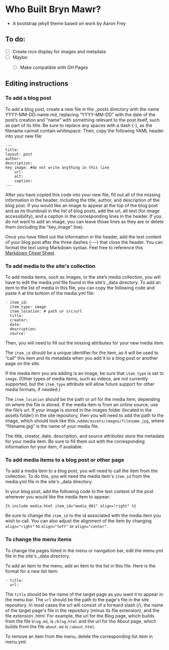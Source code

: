 # Who Built Bryn Mawr?

- A bootstrap jekyll theme based on work by Aaron Frey

## To do:
- [ ] Create nice display for images and metadata 
- [ ] Maybe:
  - [ ] Make compatible with GH Pages


## Editing instructions

### To add a blog post

To add a blog post, create a new file in the _posts directory with the name YYYY-MM-DD-name.md, replacing “YYYY-MM-DD” with the date of the post’s creation and “name” with something relevant to the post itself, such as part of its title. Be sure to replace any spaces with a dash (-), as the filename cannot contain whitespace. Then, copy the following YAML header into your new file: 
```
---
title:
layout: post
author:
description:
key_image: #do not write anything in this line
    url: 
    alt: 
    caption: 
---

```
After you have copied this code into your new file, fill out all of the missing information in the header, including the title, author, and description of the blog post. If you would like an image to appear at the top of the blog post and as its thumbnail in the list of blog posts, add the url, alt text (for image accessibility), and a caption in the corresponding lines in the header. If you do not want to add an image, you can leave those lines as they are or delete them (including the “key_image” line).

Once you have filled out the information in the header, add the text content of your blog post after the three dashes (---) that close the header. You can format the text using Markdown syntax. Feel free to reference this [Markdown Cheat Sheet](https://www.markdownguide.org/cheat-sheet/).

### To add media to the site's collection

To add media items, such as images, to the site’s media collection, you will have to edit the media.yml file found in the site’s _data directory. To add an item to the list of media in this file, you can copy the following code and paste it at the bottom of the media.yml file: 
```
- item_id: 
  item_type: image
  item_location: # path or src/url
  title:
  creator:
  date:
  description:
  source:
```
Then, you will need to fill out the missing attributes for your new media item.

The `item_id` should be a unique identifier for the item, as it will be used to “call” this item and its metadata when you add it to a blog post or another page on the site. 

If the media item you are adding is an image, be sure that `item_type` is set to `image`. (Other types of media items, such as videos, are not currently supported, but the `item_type` attribute will allow future support for other media formats, if needed.)

The `item_location` should be the path or url for the media item, depending on where the file is stored. If the media item is from an online source, use the file’s url. If your image is stored in the images folder (located in the assets folder) in the site repository, then you will need to add the path to the image, which should look like this `/wbbm/assets/images/filename.jpg`, where “filename.jpg” is the name of your media file.

The title, creator, date, description, and source attributes store the metadata for your media item. Be sure to fill them out with the corresponding information for your item, if available.

### To add media items to a blog post or other page

To add a media item to a blog post, you will need to call the item from the collection. To do this, you will need the media item's `item_id` from the media.yml file in the site's _data directory.

In your blog post, add the following code to the text content of the post wherever you would like the media item to appear: 
```
{% include media.html item_id="media_001" align="right" %}
```
Be sure to change the `item_id` to the id associated with the media item you wish to call. You can also adjust the alignment of the item by changing `align="right"` to `align="left"` or `align="center"`.

### To change the menu items

To change the pages listed in the menu or navigation bar, edit the menu.yml file in the site's _data directory. 

To add an item to the menu, add an item to the list in this file. Here is the format for a new list item:
```
- title: 
  url: 
```
The `title` should be the name of the target page as you want it to appear in the menu bar. The `url` should be the path to the page's file in the site repository. In most cases the url will consist of a forward slash (/), the name of the target page's file in the repository (minus its file extension), and the file extension .html. For example, the url for the Blog page, which builds from the file `blog.md`, is `/blog.html` and the url for the About page, which builds from the file `about.md` is `/about.html`.

To remove an item from the menu, delete the corresponding list item in menu.yml.